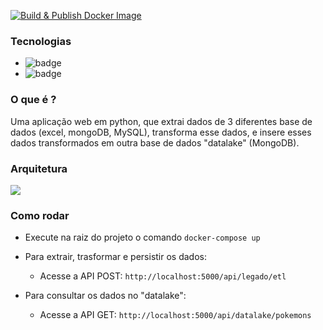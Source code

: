[![Build & Publish Docker Image](https://github.com/lucianoortizsilva/pokemon-orquestracao-dados/actions/workflows/build-publish-docker.yml/badge.svg)](https://github.com/lucianoortizsilva/pokemon-orquestracao-dados/actions/workflows/build-publish-docker.yml) 

### Tecnologias

- <img src="https://badges.aleen42.com/src/python.svg" alt="badge"/> 
- <img src="https://badges.aleen42.com/src/docker.svg" alt="badge"/> 

### O que é ?
Uma aplicação web em python, que extrai dados de 3 diferentes base de dados (excel, mongoDB, MySQL), transforma esse dados, e insere esses dados transformados em outra base de dados "datalake" (MongoDB).

### Arquitetura
![](https://github.com/lucianoortizsilva/pokemon-extracao-dados/blob/main/.static/img/_arquitetura.png?raw=true)

### Como rodar
- Execute na raiz do projeto o comando `docker-compose up`

- Para extrair, trasformar e persistir os dados:
  - Acesse a API POST: `http://localhost:5000/api/legado/etl`

- Para consultar os dados no "datalake":
  - Acesse a API GET: `http://localhost:5000/api/datalake/pokemons`
